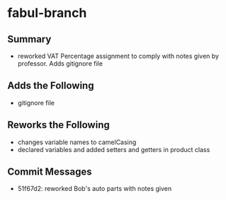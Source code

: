 # fabul-branch

## Summary
- reworked VAT Percentage assignment to comply with notes given by professor. Adds gitignore file

## Adds the Following
- gitignore file

## Reworks the Following
- changes variable names to camelCasing
- declared variables and added setters and getters in product class

## Commit Messages
- 51f67d2: reworked Bob's auto parts with notes given
